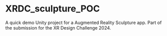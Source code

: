 # XRDC_sculpture_POC
 A quick demo Unity project for a Augmented Reality Sculpture app. Part of the submission for the XR Design Challenge 2024.
